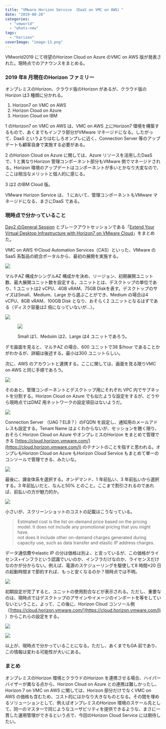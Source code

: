 ```yaml
---
title: "VMware Horizon Service （DaaS on VMC on AWS）"
date: "2019-08-28"
categories: 
  - "vmworld"
  - "whats-new"
tags: 
  - "horizon"
coverImage: "image-13.png"
---
```


VMworld2019 にて待望のHorizon Cloud on Azure のVMC on AWS 版が発表された。現時点でのアナウンスをまとめる。

### 2019 年8 月現在のHorizon ファミリー

オンプレミスのHorizon、クラウド版のHorizon があるが、クラウド版のHorizon は3 種類に分かれる。

1. Horizon7 on VMC on AWS
2. Horizon Cloud on Azure
3. Horizon Cloud on IBM

1 のHorizon7 on VMC on AWS は、VMC on AWS 上にHorizon7 環境を構築するもので、あくまでもインフラ部分がVMware マネージドになる。したがって、DaaS というよりはむしろオンプレに近く、Connection Server 等のアップデートも顧客自身で実施する必要がある。

2 のHorizon Cloud on Azure に関しては、Azure リソースを活用したDaaS で、1 と異なりHorizon 管理コンポーネント部分もVMware 側でマネージドされる。Horizon 環境のアップデートはコンポーネントが多いとかなり大変なので、ここは相当なメリットと個人的に感じる。

3 は2 のIBM Cloud 版。

VMware Horizon Service は、 1 において、管理コンポーネントもVMware マネージドになる、まさにDaaS である。

### 現時点で分かっていること

[Day2 のGeneral Session](https://www.vmworld.com/en/us/learning/general-sessions.html) とブレークアウトセッションである「[Extend Your Virtual Desktop Infrastructure with Horizon7 on VMware Cloud](https://videos.vmworld.com/global/2019/videoplayer/27657)」をまとめた。

VMC on AWS やCloud Automation Services（CAS）といった、VMware のSaaS 系製品の統合ポータルから、最初の展開を実施する。

![](images/image-13.png)

マルチAZ 構成かシングルAZ 構成かを決め、リージョン、初期展開ユニット数、最大展開ユニット数を設定する。ユニットとは、デスクトップの単位であり、1 ユニットは2 vCPU、4GB vRAM、75GB Diskを表す。デスクトップのサイズはSmall、Medium、Large から選ぶことができ、Medium の場合は4 vCPU、8GB vRAM、100GB Disk となり、おそらく2 ユニットとなるはずである（ディスク容量は2 倍になっていないが…）。

![](images/image-14.png)

<figure>

![](images/image-15.png)

<figcaption>

Small は1、Meduim は2、Large は4 ユニットであろう。

</figcaption>

</figure>

デモ画面を見ると、マルチAZ の場合、600 ユニットで38 $/hour であることかがわかるが、詳細は後述する。最小は300 ユニットらしい。

次に、AWS のアカウントと連携する。ここに関しては、画面を見る限りVMC on AWS と同じ手順であろう。

![](images/image-16.png)

そのあと、管理コンポーネントとデスクトップ用にそれぞれ VPC 内でサブネットを分割する。Horizon Cloud on Azure でも似たような設定をするが、どうやら現時点ではDMZ 用ネットワークの設定項目はないようだ。

![](images/image-17.png)

Connection Server （UAG？ELB？）のFQDN を設定し、通知用のメールアドレスも設定する。Tenant Name はよくわからないが、セッションを聴く限り、おそらくHorizon Cloud on Azure やオンプレミスのHorizon をまとめて管理できる [https://cloud.horizon.vmware.com/](https://cloud.horizon.vmware.com/l) のテナントのことを指すと思われる。オンプレもHorizon Cloud on Azure もHorizon Cloud Service もまとめて単一のコンソールで管理できる、みたいな。

![](images/image-18.png)

最後に、課金体系を選択する。オンデマンド、1 年前払い、3 年前払いから選択する。3 年前払いだと、なんと50% とのこと。ここまで割引されるのであれば、前払いの方が魅力的か。

![](images/image-19.png)

小さいが、スクリーンショットのコストの記載はこうなっている。

> Estimated cost is the list on-demand price based on the pricing model. It does not include any promotional pricing that you might have.  
> not does it include other on-demand charges generated during capacity use, such as data transfer and elastic IP address charges.

データ通信費やelastic IP の分は価格は別よ、と言っているが、この価格がライセンス+インフラという認識でいいのか、インフラだけなのか、ライセンスだけなのかが分からない。例えば、電源のスケジューリングを駆使して8 時間×20 日の起動時間まで節約すれば、もっと安くなるのか？現時点では不明。

![](images/image-21.png)

初期設定が完了すると、ユニットの使用割合などが表示される。ただし、重要なのは、現時点ではデスクトップのアサインやイメージのインポートを等をしていないということ。よって、この後に、Horizon Cloud コンソール側（[https://cloud.horizon.vmware.com/](https://cloud.horizon.vmware.com/l) ）からこれらの設定をする。

![](images/image-22.png)

![](images/image-23.png)

以上が、現時点で分かっていることになる。ただし、あくまでもGA 前であり、この情報は変わる可能性が大いにある。

### まとめ

オンプレミスのHorizon 環境とクラウドのHorizon を連携させる場合、ハイパーバイザーが異なる点から、Horizon Cloud on Azure との連携は難しかったし、Horizon 7 on VMC on AWS に関しては、Horizon 部分だけでなくVMC on AWS の価格も含むため、コスト的にはかなり大きなものとなる。その間を埋めるソリューションとして、例えばオンプレミスのHorizon 環境のスケール先として、同一のマスターで同じようなユーザビリティを提供できるような、まさに一貫した運用管理ができるという点で、今回のHorizon Cloud Service には期待したい。

